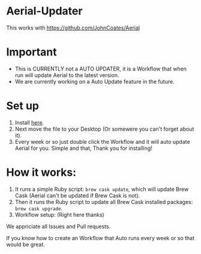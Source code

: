 # Aerial-Updater
This works with https://github.com/JohnCoates/Aerial
# Important
* This is  CURRENTLY not a AUTO UPDATER, it is a Workflow that when run will update Aerial to the latest version.
* We are currently working on a Auto Update feature in the future.
# Set up
1) Install [here](https://github.com/NightRaider73/Aerial-Updater/releases/download/1.0/Update.Aerial.app.zip).
2) Next move the file to your Desktop (Or somewere you can't forget about it).
3) Every week or so just double click the Workflow and it will auto update Aerial for you.
Simple and that, Thank you for installing!
# How it works:
1) It runs a simple Ruby script: `brew cask update`, which will update Brew Cask (Aerial can't be updated if Brew Cask is not).
2) Then it runs the Ruby script to update all Brew Cask installed packages: `brew cask upgrade`.
3) Workflow setup:
(Right here thanks)

We appriciate all Issues and Pull requests.

If you know how to create an Workflow that Auto runs every week or so that would be great.
